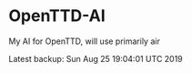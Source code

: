 # OpenTTD-AI
My AI for OpenTTD, will use primarily air

Latest backup: Sun Aug 25 19:04:01 UTC 2019
